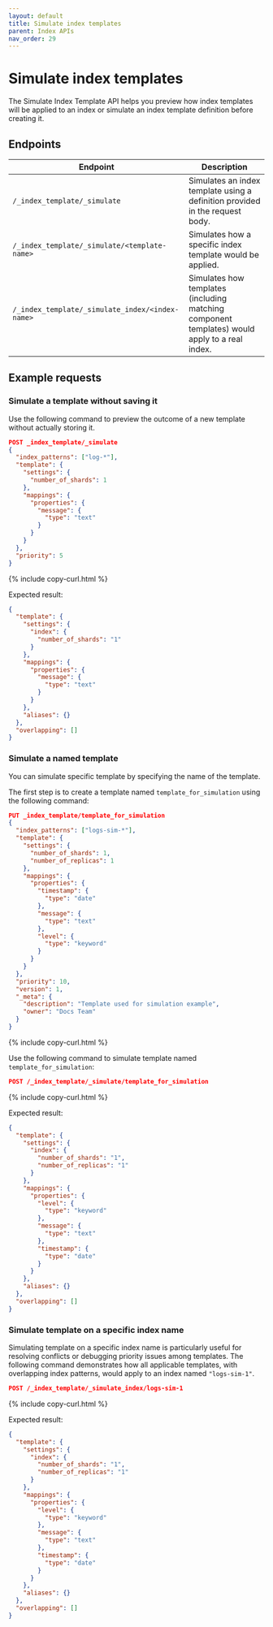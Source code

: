 ```yaml
---
layout: default
title: Simulate index templates
parent: Index APIs
nav_order: 29
---
```


# Simulate index templates

The Simulate Index Template API helps you preview how index templates will be applied to an index or simulate an index template definition before creating it.

## Endpoints

| Endpoint | Description |
|---------|-------------|
| `/_index_template/_simulate` | Simulates an index template using a definition provided in the request body. |
| `/_index_template/_simulate/<template-name>` | Simulates how a specific index template would be applied. |
| `/_index_template/_simulate_index/<index-name>` | Simulates how templates (including matching component templates) would apply to a real index. |

## Example requests

### Simulate a template without saving it

Use the following command to preview the outcome of a new template without actually storing it.

```json
POST _index_template/_simulate
{
  "index_patterns": ["log-*"],
  "template": {
    "settings": {
      "number_of_shards": 1
    },
    "mappings": {
      "properties": {
        "message": {
          "type": "text"
        }
      }
    }
  },
  "priority": 5
}
```
{% include copy-curl.html %}

Expected result:

```json
{
  "template": {
    "settings": {
      "index": {
        "number_of_shards": "1"
      }
    },
    "mappings": {
      "properties": {
        "message": {
          "type": "text"
        }
      }
    },
    "aliases": {}
  },
  "overlapping": []
}
```

### Simulate a named template

You can simulate specific template by specifying the name of the template.

The first step is to create a template named `template_for_simulation` using the following command:

```json
PUT _index_template/template_for_simulation
{
  "index_patterns": ["logs-sim-*"],
  "template": {
    "settings": {
      "number_of_shards": 1,
      "number_of_replicas": 1
    },
    "mappings": {
      "properties": {
        "timestamp": {
          "type": "date"
        },
        "message": {
          "type": "text"
        },
        "level": {
          "type": "keyword"
        }
      }
    }
  },
  "priority": 10,
  "version": 1,
  "_meta": {
    "description": "Template used for simulation example",
    "owner": "Docs Team"
  }
}
```
{% include copy-curl.html %}

Use the following command to simulate template named `template_for_simulation`:

```json
POST /_index_template/_simulate/template_for_simulation
```
{% include copy-curl.html %}

Expected result:

```json
{
  "template": {
    "settings": {
      "index": {
        "number_of_shards": "1",
        "number_of_replicas": "1"
      }
    },
    "mappings": {
      "properties": {
        "level": {
          "type": "keyword"
        },
        "message": {
          "type": "text"
        },
        "timestamp": {
          "type": "date"
        }
      }
    },
    "aliases": {}
  },
  "overlapping": []
}
```

### Simulate template on a specific index name

Simulating template on a specific index name is particularly useful for resolving conflicts or debugging priority issues among templates.
The following command demonstrates how all applicable templates, with overlapping index patterns, would apply to an index named `"logs-sim-1"`.

```json
POST /_index_template/_simulate_index/logs-sim-1
```
{% include copy-curl.html %}

Expected result:

```json
{
  "template": {
    "settings": {
      "index": {
        "number_of_shards": "1",
        "number_of_replicas": "1"
      }
    },
    "mappings": {
      "properties": {
        "level": {
          "type": "keyword"
        },
        "message": {
          "type": "text"
        },
        "timestamp": {
          "type": "date"
        }
      }
    },
    "aliases": {}
  },
  "overlapping": []
}
```
